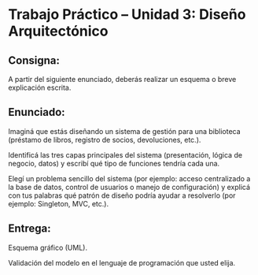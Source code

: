 # Trabajo Práctico – Unidad 3: Diseño Arquitectónico

## Consigna: 

A partir del siguiente enunciado, deberás realizar un esquema o breve explicación escrita.

## Enunciado: 

Imaginá que estás diseñando un sistema de gestión para una biblioteca (préstamo de libros, registro de socios, devoluciones, etc.).

Identificá las tres capas principales del sistema (presentación, lógica de negocio, datos) y escribí qué tipo de funciones tendría cada una.

Elegí un problema sencillo del sistema (por ejemplo: acceso centralizado a la base de datos, control de usuarios o manejo de configuración) y explicá con tus palabras qué patrón de diseño podría ayudar a resolverlo (por ejemplo: Singleton, MVC, etc.).

## Entrega:

Esquema gráfico (UML).

Validación del modelo en el lenguaje de programación que usted elija.